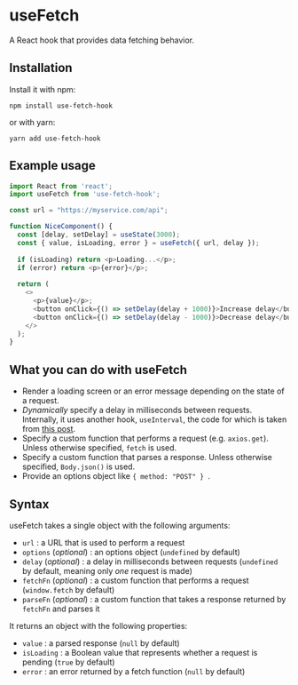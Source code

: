 # useFetch
A React hook that provides data fetching behavior.

## Installation
Install it with npm:
```
npm install use-fetch-hook
```
or with yarn:
```
yarn add use-fetch-hook
```

## Example usage
```javascript
import React from 'react';
import useFetch from 'use-fetch-hook';

const url = "https://myservice.com/api";

function NiceComponent() {
  const [delay, setDelay] = useState(3000);
  const { value, isLoading, error } = useFetch({ url, delay });
  
  if (isLoading) return <p>Loading...</p>;
  if (error) return <p>{error}</p>;
  
  return (
    <>
      <p>{value}</p>;
      <button onClick={() => setDelay(delay + 1000)}>Increase delay</button>
      <button onClick={() => setDelay(delay - 1000)}>Decrease delay</button>
    </>
  );
}
```

## What you can do with useFetch
* Render a loading screen or an error message depending on the state of a request.
* *Dynamically* specify a delay in milliseconds between requests. Internally, it uses another hook, `useInterval`, the code for which is taken from [this post](https://overreacted.io/making-setinterval-declarative-with-react-hooks/#just-show-me-the-code).
* Specify a custom function that performs a request (e.g. `axios.get`). Unless otherwise specified, `fetch` is used.
* Specify a custom function that parses a response. Unless otherwise specified, `Body.json()` is used.
* Provide an options object like `{ method: "POST" } `.

## Syntax
useFetch takes a single object with the following arguments:  
- `url` : a URL that is used to perform a request 
- `options` (*optional*) : an options object  (`undefined` by default)
- `delay` (*optional*) : a delay in milliseconds between requests  (`undefined` by default, meaning only *one* request is made)
- `fetchFn` (*optional*) : a custom function that performs a request  (`window.fetch` by default)
- `parseFn` (*optional*) : a custom function that takes a response returned by `fetchFn` and parses it

It returns an object with the following properties:
- `value` : a parsed response (`null` by default)
- `isLoading` : a Boolean value that represents whether a request is pending (`true` by default)
- `error` : an error returned by a fetch function (`null` by default)

